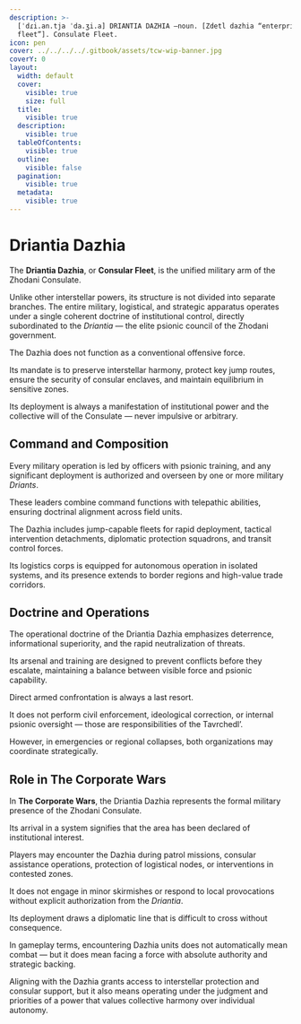 ```yaml
---
description: >-
  [ˈdɾi.an.tja ˈda.ʒi.a] DRIANTIA DAZHIA –noun. [Zdetl dazhia “enterprise,
  fleet”]. Consulate Fleet.
icon: pen
cover: ../../../../.gitbook/assets/tcw-wip-banner.jpg
coverY: 0
layout:
  width: default
  cover:
    visible: true
    size: full
  title:
    visible: true
  description:
    visible: true
  tableOfContents:
    visible: true
  outline:
    visible: false
  pagination:
    visible: true
  metadata:
    visible: true
---
```


# Driantia Dazhia

The **Driantia Dazhia**, or **Consular Fleet**, is the unified military arm of the Zhodani Consulate.

Unlike other interstellar powers, its structure is not divided into separate branches. The entire military, logistical, and strategic apparatus operates under a single coherent doctrine of institutional control, directly subordinated to the _Driantia_ — the elite psionic council of the Zhodani government.

The Dazhia does not function as a conventional offensive force.

Its mandate is to preserve interstellar harmony, protect key jump routes, ensure the security of consular enclaves, and maintain equilibrium in sensitive zones.

Its deployment is always a manifestation of institutional power and the collective will of the Consulate — never impulsive or arbitrary.

## Command and Composition

Every military operation is led by officers with psionic training, and any significant deployment is authorized and overseen by one or more military _Driants_.

These leaders combine command functions with telepathic abilities, ensuring doctrinal alignment across field units.

The Dazhia includes jump-capable fleets for rapid deployment, tactical intervention detachments, diplomatic protection squadrons, and transit control forces.

Its logistics corps is equipped for autonomous operation in isolated systems, and its presence extends to border regions and high-value trade corridors.

## Doctrine and Operations

The operational doctrine of the Driantia Dazhia emphasizes deterrence, informational superiority, and the rapid neutralization of threats.

Its arsenal and training are designed to prevent conflicts before they escalate, maintaining a balance between visible force and psionic capability.

Direct armed confrontation is always a last resort.

It does not perform civil enforcement, ideological correction, or internal psionic oversight — those are responsibilities of the Tavrchedl’.

However, in emergencies or regional collapses, both organizations may coordinate strategically.

## Role in **The Corporate Wars**

In **The Corporate Wars**, the Driantia Dazhia represents the formal military presence of the Zhodani Consulate.

Its arrival in a system signifies that the area has been declared of institutional interest.

Players may encounter the Dazhia during patrol missions, consular assistance operations, protection of logistical nodes, or interventions in contested zones.

It does not engage in minor skirmishes or respond to local provocations without explicit authorization from the _Driantia_.

Its deployment draws a diplomatic line that is difficult to cross without consequence.

In gameplay terms, encountering Dazhia units does not automatically mean combat — but it does mean facing a force with absolute authority and strategic backing.

Aligning with the Dazhia grants access to interstellar protection and consular support, but it also means operating under the judgment and priorities of a power that values collective harmony over individual autonomy.
